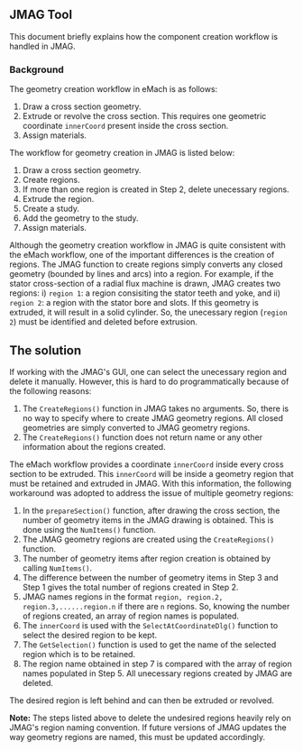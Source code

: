 ## JMAG Tool

This document briefly explains how the component creation workflow is handled in JMAG.

### Background
The geometry creation workflow in eMach is as follows:

1. Draw a cross section geometry.
2. Extrude or revolve the cross section. This requires one geometric coordinate `innerCoord` present inside the cross section. 
3. Assign materials.

The workflow for geometry creation in JMAG is listed below:
1. Draw a cross section geometry.
2. Create regions.
3. If more than one region is created in Step 2, delete unecessary regions.
4. Extrude the region.
5. Create a study.
6. Add the geometry to the study.
7. Assign materials.

Although the geometry creation workflow in JMAG is quite consistent with the eMach workflow, one of the important differences is the creation of regions. 
The JMAG function to create regions simply converts any closed geometry (bounded by lines and arcs) into a region. For example, if the stator cross-section of a radial flux machine is drawn, JMAG creates two regions: i) `region 1`: a region consisiting the stator teeth and yoke, and ii) `region 2`: a region with the stator bore and slots. If this geometry is extruded, it will result in a solid cylinder. So, the unecessary region (`region 2`) must be identified and deleted before extrusion.  

## The solution
If working with the JMAG's GUI, one can select the unecessary region and delete it manually. However, this is hard to do programmatically because of the following reasons:

1. The `CreateRegions()` function in JMAG takes no arguments. So, there is no way to specify where to create JMAG geometry regions. All closed geometries are simply converted to JMAG geometry regions.
2. The `CreateRegions()` function does not return name or any other information about the regions created. 

The eMach workflow provides a coordinate `innerCoord` inside every cross section to be extruded. This `innerCoord` will be inside a geometry region that must be retained and extruded in JMAG. With this information, the following workaround was adopted to address the issue of multiple geometry regions:

1. In the `prepareSection()` function, after drawing the cross section, the number of geometry items in the JMAG drawing is obtained. This is done using the `NumItems()` function.
2. The JMAG geometry regions are created using the `CreateRegions()` function.
3. The number of geometry items after region creation is obtained by calling `NumItems()`.
4. The difference between the number of geometry items in Step 3 and Step 1 gives the total number of regions created in Step 2.
5. JMAG names regions in the format `region, region.2, region.3,......region.n` if there are `n` regions. So, knowing the number of regions created, an array of region names is populated.
6. The `innerCoord` is used with the `SelectAtCoordinateDlg()` function to select the desired region to be kept.
7. The `GetSelection()` function is used to get the name of the selected region which is to be retained.
8. The region name obtained in step 7 is compared with the array of region names populated in Step 5. All unecessary regions created by JMAG are deleted.

The desired region is left behind and can then be extruded or revolved.

**Note:** The steps listed above to delete the undesired regions heavily rely on JMAG's region naming convention. If future versions of JMAG updates the way geometry regions are named, this must be updated accordingly.

